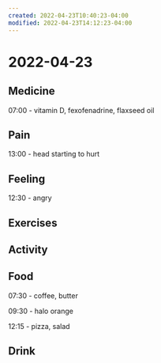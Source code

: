 ```yaml
---
created: 2022-04-23T10:40:23-04:00
modified: 2022-04-23T14:12:23-04:00
---
```


# 2022-04-23

## Medicine

07:00 - vitamin D, fexofenadrine, flaxseed oil


## Pain

13:00 - head starting to hurt


## Feeling

12:30 - angry


## Exercises


## Activity


## Food

07:30 - coffee, butter

09:30 - halo orange

12:15 - pizza, salad


## Drink

